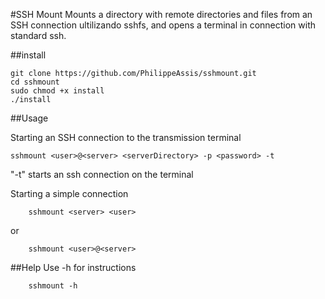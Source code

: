 #SSH Mount
Mounts a directory with remote directories and files from an SSH connection ultilizando sshfs, and opens a terminal in connection with standard ssh.

##install

```shell
git clone https://github.com/PhilippeAssis/sshmount.git
cd sshmount
sudo chmod +x install
./install
```

##Usage

Starting an SSH connection to the transmission terminal

```shell
sshmount <user>@<server> <serverDirectory> -p <password> -t
```

"-t" starts an ssh connection on the terminal

Starting a simple connection
```shell
    sshmount <server> <user>
```
or
```shell
    sshmount <user>@<server>
```

##Help
Use -h for instructions
```shell
    sshmount -h
```
